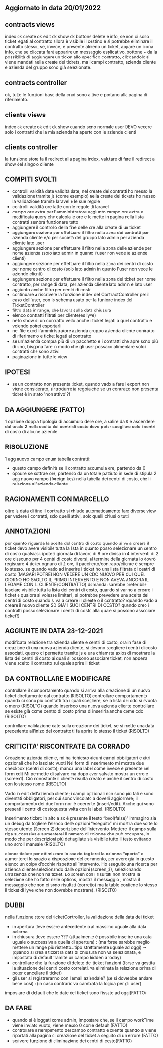 ## Aggiornato in data 20/01/2022

## contracts views
index  ok
create ok
edit ok
show ok
bottone delete e info, se non ci sono ticket legati al contratto allora è visibile il cestino e si potrebbe eliminare il contratto stesso, se, invece, è presente almeno un ticket, appare un icona info, che se cliccata farà apparire un messaggio esplicativo.
bottone + da la possibilità di aggiungere un ticket allo specifico contratto, cliccandolo si viene mandati nella create dei tickets, ma i campi contratto, azienda cliente e azienda del gruppo sono già selezionate.

## contracts controller
ok, tutte le funzioni base della crud sono attive e portano alla pagina di riferimento.

## clients views
index ok
create ok
edit ok
show quando sono normale user DEVO vedere solo i contratti che la mia azienda ha aperto con le aziende clienti

## clients controller
la funzione store fa il redirect alla pagina index, valutare di fare il redirect a show del singolo cliente


## COMPITI SVOLTI
- controlli validità date
validità date, nel create dei contratti ho messo la validazione tramite js (come esempio)
nella create dei tickets ho messo la validazione tramite laravel e le sue regole
- controlli validità ore
fatte con le regole di laravel
- campo ore extra per l'amministratore
aggiunto campo ore extra e modificata query che calcola le ore e le mette in pagina nella lista contratti
sembra funzionare tutto
- aggiungere il controllo della fine delle ore alla create di un ticket
- aggiungere sezione per effettuare il filtro nella zona dei contratti
per azienda cliente e/o per società del gruppo lato admin
per azienda cliente lato user
- aggiungere sezione per effettuare il filtro nella zona delle aziende
per nome azienda (solo lato admin in quanto l'user non vede le aziende clienti)
- aggiungere sezione per effettuare il filtro nella zona dei centri di costo
per nome centro di costo (solo lato admin in quanto l'user non vede le aziende clienti)
- aggiungere sezione per effettuare il filtro nella zona dei ticket
per nome contratto, per range di data, per azienda cliente lato admin e lato user
- aggiunto anche filtro per centri di costo
- continuare a riscrivere la funzione index del ContractController per il caso dell'user, con lo schema usato per la funione index del TicketController
- filtro data in range, che lavora sulla data chiusura
- elenco contratti filtrati per cliente(es lyve)
- nello show di un contratto vedo anche i ticket legati a quel contratto e volendo potrei esportarli
- nel file excel l'amministratore azienda gruppo azienda cliente contratto di riferimento e ticket legati al contratto
- se un'azienda compra più di un pacchetto e i contratti che apre sono più di uno, bisgona fare in modo che gli user possano alimentare solo i contratti che sono attivi
- paginazione in tutte le view
## IPOTESI
- se un contratto non presenta ticket, quando vado a fare l'export non viene considerato,
(introdurre la regola che se un contratto non presenta ticket è in stato 'non attivo'?)
## DA AGGIUNGERE (FATTO)
1 opzione doppia tipologia di accumulo delle ore, a salire da 0 e ascendere dal totale
2 nella scelta dei centri di costo devo poter scegliere solo i centri di costo di alcune aziende

## RISOLUZIONE
1 agg nuovo campo enum tabella contratti:
- questo campo definirà se il contratto accumula ore, partendo da 0
- oppure se sottrae ore, partendo da un totale pattiuto in sede di stipula
2 agg nuovo campo (foreign key) nella tabella dei centri di costo, che li relaziona all'azienda cliente

## RAGIONAMENTI CON MARCELLO
oltre la data di fine il contratto si chiude automaticamente
fare diverse view per vedere i contratti, solo quelli attivi, solo quelli chiusi o tutti

## ANNOTAZIONI
per quanto riguarda la scelta del centro di costo quando si va a creare il ticket devo avere visibile tutta la lista in quanto posso selezionare un centro di costo qualsiasi.
ipotesi giornata di lavoro di 8 ore divisa in 4 interventi di 2 ore ciascuno per 4 centri di costo diversi, al termine della giornata io dovrò registrare 4 ticket ognuno di 2 ore, il pacchetto/contratto/cliente è sempre lo stesso.
se quando vado ad inserire i ticket ho una lista filtrata di centri di costo (MAGARI POTREI NON VEDERE UN CDC NUOVO PER CUI QUEL GIORNO HO SVOLTO IL PRIMO INTERVENTO E NON AVEVA ANCORA IL LEGAME CON IL CLIENTE/CONTRATTO)
domanda: sarebbe preferibile lasciare visibile tutta la lista dei centri di costo, quando si vanno a creare i ticket
e qualora si volesse limitarli, si potrebbe prevedere una scelta dei centri di costo quando si va a creare il cliente o il contratto?
(quando vado a creare il nuovo cliente SO GIA' I SUOI CENTRI DI COSTO? 
quando creo i contratti posso selezionare i centri di costo alla quale si possono associare ticket?)

## AGGIUNTE IN DATA 28-12-2021
modificata relazione tra azienda cliente e centri di costo, ora in fase di creazione di una nuova azienda cliente, si devono scegliere i centri di costo associati.
questo ci permette tramite js e una chiamata axios di mostrare la lista dei centri di costo ai quali si possono associare ticket, non appena viene scelto il contratto sul quale aprire il ticket

## DA CONTROLLARE E MODIFICARE
controllare il comportamento quando si arriva alla creazione di un nuovo ticket direttamente dal contratto (RISOLTO)
controllare comportamento quando ci sono più contratti tra i quali scegliere, se la lista dei cdc si svuota o meno (RISOLTO)
quando inserisco una nuova azienda cliente controllare se esiste già come centro di costo prima di inserirla anche come cdc (RISOLTO)

controllare validazione date sulla creazione dei ticket, se si mette una data precedente all'inizo del contratto ti fa aprire lo stesso il ticket (RISOLTO)

## CRITICITA' RISCONTRATE DA CORRADO 
Creazione azienda cliente, mi ha richiesto alcuni campi obbligatori e altri opzionali che ho lasciato vuoti
Nel form di inserimento mi mostra due checkbox (centri di costo); manca una label come invece è presente nel form edit
Mi permette di salvare ma dopo aver salvato mostra un errore (screen1). Ciò nonostante il cliente risulta creato e anche il centro di costo con lo stesso nome (RISOLTO)
 
Vado in edit dell’azienda cliente; i campi opzionali non sono più tali e sono diventati obbligatori, per cui sono vincolato a doverli aggiornare; il comportamento dei due form non è coerente (insert/edit).
Anche qui sono presenti i centri di costoquesta volta con la label. (RISOLTO)

Inserimento ticket:
In alto a sx è presente il testo “bool(false)” immagino sia un debug da togliere
l’elenco delle opzioni “eseguito” mi mostra due volte lo stesso utente (Screen 2)
descrizione dell’intervento. Metterei il campo sulla riga successiva e aumenterei il numero di colonne che può occupare, in modo che per descrizioni più dettagliate sia visibile tutto il testo evitando uno scroll manuale (RISOLTO)

elenco ticket:
per ottimizzare lo spazio toglierei la colonna “aperto” e aumenterei lo spazio a disposzione del commento, per avere già in questo elenco un colpo d’occhio rispetto all’intervento.
Ho eseguito una ricerca per azienda cliente selezionando dalle opzioni (screen_3), selezionando un’azienda che non ha ticket.  Lo screen con i risultati non mostra la selezione che ho fatto nelle options, mostra il messaggio , mostra il messaggio che non ci sono risultati (corretto) ma la table contiene lo stesso il ticket di lyve (che non dovrebbe mostrare). (RISOLTO)

## DUBBI
nella funzione store del ticketController, la validazione della data dei ticket
- in apertura deve essere antecedente o al massimo uguale alla data odierna
- in chiusura deve essere ??? (attualmente è possibile inserire una data uguale o successiva a quella di apertura) : (ma forse sarebbe meglio mettere un range più ristretto...tipo strettamente uguale ad oggi) => (quando si crea il ticket la data di chiusura non va selezionata, è impostata di default tramite un campo hidden a today)
- controllare che la funzione di delete del ticket funzioni (forse va gestita la situazione dei centri costo correlati, va eliminata la relazione prima di poter cancellare il ticket)
- gli user si registreranno con l email aziendale? (se si dovrebbe andare bene così) : (in caso contrario va cambiata la logica per gli user)

impostare di default che le date del ticket sono fissate ad oggi(FATTO)
##  DA FARE
- quando si è loggati come admin, impostare che, se il campo workTime viene inviato vuoto, viene messo 0 come default (FATTO)
- controllare il riempimento del campo contratto e cliente quando si viene riportati alla pagina di creazione del ticket a seguito di un errore (FATTO)
- scrivere funzione di eliminazione dei centri di costo(FATTO)
